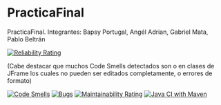# PracticaFinal
PracticaFinal. Integrantes: Bapsy Portugal, Angél Adrian, Gabriel Mata, Pablo Beltrán

[![Reliability Rating](https://sonarcloud.io/api/project_badges/measure?project=Gabe1402_PracticaFinal&metric=reliability_rating)](https://sonarcloud.io/summary/new_code?id=Gabe1402_PracticaFinal)

(Cabe destacar que muchos Code Smells detectados son o en clases de JFrame los cuales no pueden ser editados completamente, o errores de formato)

[![Code Smells](https://sonarcloud.io/api/project_badges/measure?project=Gabe1402_PracticaFinal&metric=code_smells)](https://sonarcloud.io/summary/new_code?id=Gabe1402_PracticaFinal)
[![Bugs](https://sonarcloud.io/api/project_badges/measure?project=Gabe1402_PracticaFinal&metric=bugs)](https://sonarcloud.io/summary/new_code?id=Gabe1402_PracticaFinal)
[![Maintainability Rating](https://sonarcloud.io/api/project_badges/measure?project=Gabe1402_PracticaFinal&metric=sqale_rating)](https://sonarcloud.io/summary/new_code?id=Gabe1402_PracticaFinal)
[![Java CI with Maven](https://github.com/Gabe1402/PracticaFinal/actions/workflows/maven.yml/badge.svg)](https://github.com/Gabe1402/PracticaFinal/actions/workflows/maven.yml)
